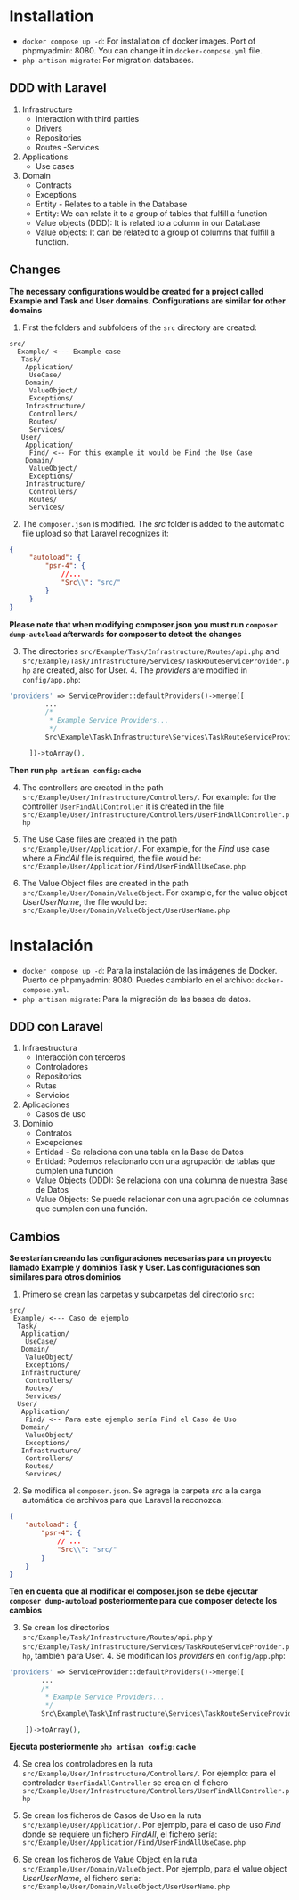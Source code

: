 # Installation

-   `docker compose up -d`: For installation of docker images. Port of phpmyadmin: 8080. You can change it in `docker-compose.yml` file.
-   `php artisan migrate`: For migration databases.

## DDD with Laravel

1. Infrastructure
    - Interaction with third parties
    - Drivers
    - Repositories
    - Routes
      -Services
2. Applications
    - Use cases
3. Domain
    - Contracts
    - Exceptions
    - Entity - Relates to a table in the Database
    - Entity: We can relate it to a group of tables that fulfill a function
    - Value objects (DDD): It is related to a column in our Database
    - Value objects: It can be related to a group of columns that fulfill a function.

## Changes

**The necessary configurations would be created for a project called Example and Task and User domains. Configurations are similar for other domains**

1. First the folders and subfolders of the `src` directory are created:

```
src/
  Example/ <--- Example case
   Task/
    Application/
     UseCase/
    Domain/
     ValueObject/
     Exceptions/
    Infrastructure/
     Controllers/
     Routes/
     Services/
   User/
    Application/
     Find/ <-- For this example it would be Find the Use Case
    Domain/
     ValueObject/
     Exceptions/
    Infrastructure/
     Controllers/
     Routes/
     Services/
```

2. The `composer.json` is modified. The _src_ folder is added to the automatic file upload so that Laravel recognizes it:

```json
{
     "autoload": {
         "psr-4": {
             //...
             "Src\\": "src/"
         }
     }
}
```

**Please note that when modifying composer.json you must run `composer dump-autoload` afterwards for composer to detect the changes**

3. The directories `src/Example/Task/Infrastructure/Routes/api.php` and `src/Example/Task/Infrastructure/Services/TaskRouteServiceProvider.php` are created, also for User. 4. The _providers_ are modified in `config/app.php`:

```php
'providers' => ServiceProvider::defaultProviders()->merge([
         ...
         /*
          * Example Service Providers...
          */
         Src\Example\Task\Infrastructure\Services\TaskRouteServiceProvider::class,

     ])->toArray(),
```

**Then run `php artisan config:cache`**

4. The controllers are created in the path `src/Example/User/Infrastructure/Controllers/`. For example: for the controller `UserFindAllController` it is created in the file `src/Example/User/Infrastructure/Controllers/UserFindAllController.php`

5. The Use Case files are created in the path `src/Example/User/Application/`. For example, for the _Find_ use case where a _FindAll_ file is required, the file would be: `src/Example/User/Application/Find/UserFindAllUseCase.php`

6. The Value Object files are created in the path `src/Example/User/Domain/ValueObject`. For example, for the value object _UserUserName_, the file would be: `src/Example/User/Domain/ValueObject/UserUserName.php`

# Instalación

-   `docker compose up -d`: Para la instalación de las imágenes de Docker. Puerto de phpmyadmin: 8080. Puedes cambiarlo en el archivo: `docker-compose.yml`.
-   `php artisan migrate`: Para la migración de las bases de datos.

## DDD con Laravel

1. Infraestructura
    - Interacción con terceros
    - Controladores
    - Repositorios
    - Rutas
    - Servicios
2. Aplicaciones
    - Casos de uso
3. Dominio
    - Contratos
    - Excepciones
    - Entidad - Se relaciona con una tabla en la Base de Datos
    - Entidad: Podemos relacionarlo con una agrupación de tablas que cumplen una función
    - Value Objects (DDD): Se relaciona con una columna de nuestra Base de Datos
    - Value Objects: Se puede relacionar con una agrupación de columnas que cumplen con una función.

## Cambios

**Se estarían creando las configuraciones necesarias para un proyecto llamado Example y dominios Task y User. Las configuraciones son similares para otros dominios**

1. Primero se crean las carpetas y subcarpetas del directorio `src`:

```
src/
 Example/ <--- Caso de ejemplo
  Task/
   Application/
    UseCase/
   Domain/
    ValueObject/
    Exceptions/
   Infrastructure/
    Controllers/
    Routes/
    Services/
  User/
   Application/
    Find/ <-- Para este ejemplo sería Find el Caso de Uso
   Domain/
    ValueObject/
    Exceptions/
   Infrastructure/
    Controllers/
    Routes/
    Services/
```

2. Se modifica el `composer.json`. Se agrega la carpeta _src_ a la carga automática de archivos para que Laravel la reconozca:

```json
{
    "autoload": {
        "psr-4": {
            // ...
            "Src\\": "src/"
        }
    }
}
```

**Ten en cuenta que al modificar el composer.json se debe ejecutar `composer dump-autoload` posteriormente para que composer detecte los cambios** 

3. Se crean los directorios `src/Example/Task/Infrastructure/Routes/api.php` y `src/Example/Task/Infrastructure/Services/TaskRouteServiceProvider.php`, también para User. 4. Se modifican los _providers_ en `config/app.php`:

```php
'providers' => ServiceProvider::defaultProviders()->merge([
        ...
        /*
         * Example Service Providers...
         */
        Src\Example\Task\Infrastructure\Services\TaskRouteServiceProvider::class,

    ])->toArray(),
```

**Ejecuta posteriormente `php artisan config:cache`**

4. Se crea los controladores en la ruta `src/Example/User/Infrastructure/Controllers/`. Por ejemplo: para el controlador `UserFindAllController` se crea en el fichero `src/Example/User/Infrastructure/Controllers/UserFindAllController.php`

5. Se crean los ficheros de Casos de Uso en la ruta `src/Example/User/Application/`. Por ejemplo, para el caso de uso _Find_ donde se requiere un fichero _FindAll_, el fichero sería:  `src/Example/User/Application/Find/UserFindAllUseCase.php`

6. Se crean los ficheros de Value Object en la ruta `src/Example/User/Domain/ValueObject`. Por ejemplo, para el value object _UserUserName_, el fichero sería:  `src/Example/User/Domain/ValueObject/UserUserName.php`